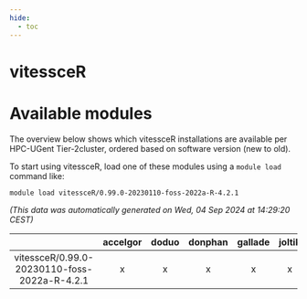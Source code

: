```yaml
---
hide:
  - toc
---
```


vitessceR
=========

# Available modules


The overview below shows which vitessceR installations are available per HPC-UGent Tier-2cluster, ordered based on software version (new to old).

To start using vitessceR, load one of these modules using a `module load` command like:

```shell
module load vitessceR/0.99.0-20230110-foss-2022a-R-4.2.1
```

*(This data was automatically generated on Wed, 04 Sep 2024 at 14:29:20 CEST)*  

| |accelgor|doduo|donphan|gallade|joltik|shinx|skitty|
| :---: | :---: | :---: | :---: | :---: | :---: | :---: | :---: |
|vitessceR/0.99.0-20230110-foss-2022a-R-4.2.1|x|x|x|x|x|-|x|
